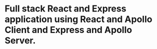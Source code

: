# Full stack React and Express application using React and Apollo Client and Express and Apollo Server.

